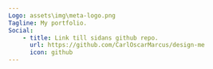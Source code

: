 ```yaml
---
Logo: assets\img\meta-logo.png
Tagline: My portfolio.
Social:
    - title: Link till sidans github repo.
      url: https://github.com/CarlOscarMarcus/design-me
      icon: github
---
```

